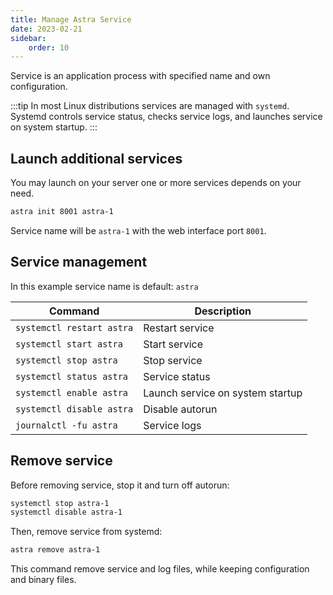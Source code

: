 ```yaml
---
title: Manage Astra Service
date: 2023-02-21
sidebar:
    order: 10
---
```


Service is an application process with specified name and own configuration.

:::tip
In most Linux distributions services are managed with `systemd`. Systemd controls service status, checks service logs, and launches service on system startup.
:::

## Launch additional services

You may launch on your server one or more services depends on your need.

```sh
astra init 8001 astra-1
```

Service name will be `astra-1` with the web interface port `8001`.

## Service management

In this example service name is default: `astra`

| Command | Description |
| --- | --- |
| `systemctl restart astra` | Restart service |
| `systemctl start astra` | Start service |
| `systemctl stop astra` | Stop service |
| `systemctl status astra` | Service status |
| `systemctl enable astra` | Launch service on system startup |
| `systemctl disable astra` | Disable autorun |
| `journalctl -fu astra` | Service logs |

## Remove service

Before removing service, stop it and turn off autorun:

```sh
systemctl stop astra-1
systemctl disable astra-1
```

Then, remove service from systemd:

```sh
astra remove astra-1
```

This command remove service and log files, while keeping configuration and binary files.
